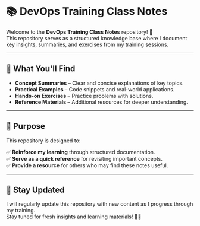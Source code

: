 # 📚 DevOps Training Class Notes  

Welcome to the **DevOps Training Class Notes** repository! 🚀  
This repository serves as a structured knowledge base where I document key insights, summaries, and exercises from my training sessions.  

---

## 📖 What You'll Find  

- **Concept Summaries** – Clear and concise explanations of key topics.  
- **Practical Examples** – Code snippets and real-world applications.  
- **Hands-on Exercises** – Practice problems with solutions.  
- **Reference Materials** – Additional resources for deeper understanding.  

---

## 🎯 Purpose  

This repository is designed to:  

✅ **Reinforce my learning** through structured documentation.  
✅ **Serve as a quick reference** for revisiting important concepts.  
✅ **Provide a resource** for others who may find these notes useful.  

---

## 🚀 Stay Updated  

I will regularly update this repository with new content as I progress through my training.  
Stay tuned for fresh insights and learning materials! 📖✨  
